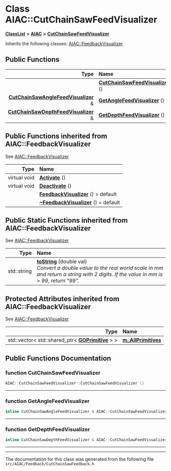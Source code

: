 

# Class AIAC::CutChainSawFeedVisualizer



[**ClassList**](annotated.md) **>** [**AIAC**](namespaceAIAC.md) **>** [**CutChainSawFeedVisualizer**](classAIAC_1_1CutChainSawFeedVisualizer.md)








Inherits the following classes: [AIAC::FeedbackVisualizer](classAIAC_1_1FeedbackVisualizer.md)






















































## Public Functions

| Type | Name |
| ---: | :--- |
|   | [**CutChainSawFeedVisualizer**](#function-cutchainsawfeedvisualizer) () <br> |
|  [**CutChainSawAngleFeedVisualizer**](classAIAC_1_1CutChainSawAngleFeedVisualizer.md) & | [**GetAngleFeedVisualizer**](#function-getanglefeedvisualizer) () <br> |
|  [**CutChainSawDepthFeedVisualizer**](classAIAC_1_1CutChainSawDepthFeedVisualizer.md) & | [**GetDepthFeedVisualizer**](#function-getdepthfeedvisualizer) () <br> |


## Public Functions inherited from AIAC::FeedbackVisualizer

See [AIAC::FeedbackVisualizer](classAIAC_1_1FeedbackVisualizer.md)

| Type | Name |
| ---: | :--- |
| virtual void | [**Activate**](classAIAC_1_1FeedbackVisualizer.md#function-activate) () <br> |
| virtual void | [**Deactivate**](classAIAC_1_1FeedbackVisualizer.md#function-deactivate) () <br> |
|   | [**FeedbackVisualizer**](classAIAC_1_1FeedbackVisualizer.md#function-feedbackvisualizer) () = default<br> |
|   | [**~FeedbackVisualizer**](classAIAC_1_1FeedbackVisualizer.md#function-feedbackvisualizer) () = default<br> |




## Public Static Functions inherited from AIAC::FeedbackVisualizer

See [AIAC::FeedbackVisualizer](classAIAC_1_1FeedbackVisualizer.md)

| Type | Name |
| ---: | :--- |
|  std::string | [**toString**](classAIAC_1_1FeedbackVisualizer.md#function-tostring) (double val) <br>_Convert a double value to the real world scale in mm and return a string with 2 digits. If the value in mm is &gt; 99, return "99"._  |












## Protected Attributes inherited from AIAC::FeedbackVisualizer

See [AIAC::FeedbackVisualizer](classAIAC_1_1FeedbackVisualizer.md)

| Type | Name |
| ---: | :--- |
|  std::vector&lt; std::shared\_ptr&lt; [**GOPrimitive**](classAIAC_1_1GOPrimitive.md) &gt; &gt; | [**m\_AllPrimitives**](classAIAC_1_1FeedbackVisualizer.md#variable-m_allprimitives)  <br> |






































## Public Functions Documentation




### function CutChainSawFeedVisualizer 

```C++
AIAC::CutChainSawFeedVisualizer::CutChainSawFeedVisualizer () 
```




<hr>



### function GetAngleFeedVisualizer 

```C++
inline CutChainSawAngleFeedVisualizer & AIAC::CutChainSawFeedVisualizer::GetAngleFeedVisualizer () 
```




<hr>



### function GetDepthFeedVisualizer 

```C++
inline CutChainSawDepthFeedVisualizer & AIAC::CutChainSawFeedVisualizer::GetDepthFeedVisualizer () 
```




<hr>

------------------------------
The documentation for this class was generated from the following file `src/AIAC/Feedback/CutChainSawFeedback.h`

